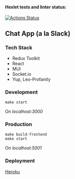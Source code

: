 #### Hexlet tests and linter status:
[![Actions Status](https://github.com/mikhaylov-ya/frontend-project-lvl4/workflows/hexlet-check/badge.svg)](https://github.com/mikhaylov-ya/frontend-project-lvl4/actions)

## Chat App (a la Slack)

### Tech Stack
* Redux Toolkit
* React
* MUI
* Socket.io
* Yup, Leo-Profanity

### Development

```
make start
```
On *localhost:3000*

### Production

```
make build-frontend
make start
```
On *localhost:5001*


### Deployment
[Heroku](https://whispering-mesa-02615.herokuapp.com/)
